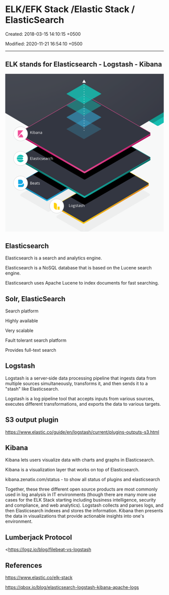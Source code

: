 # ELK/EFK Stack /Elastic Stack / ElasticSearch

Created: 2018-03-15 14:10:15 +0500

Modified: 2020-11-21 16:54:10 +0500

---

## ELK stands for Elasticsearch - Logstash - Kibana

![estic ](../../media/Technologies-Elasticsearch-ELK-EFK-Stack--Elastic-Stack---ElasticSearch-image1.png)

## Elasticsearch

Elasticsearch is a search and analytics engine.

Elasticsearch is a NoSQL database that is based on the Lucene search engine.

Elasticsearch uses Apache Lucene to index documents for fast searching.

## Solr, ElasticSearch

Search platform

Highly available

Very scalable

Fault tolerant search platform

Provides full-text search

## Logstash

Logstash is a server‑side data processing pipeline that ingests data from multiple sources simultaneously, transforms it, and then sends it to a "stash" like Elasticsearch.

Logstash is a log pipeline tool that accepts inputs from various sources, executes different transformations, and exports the data to various targets.

## S3 output plugin

<https://www.elastic.co/guide/en/logstash/current/plugins-outputs-s3.html>

## Kibana

Kibana lets users visualize data with charts and graphs in Elasticsearch.

Kibana is a visualization layer that works on top of Elasticsearch.

kibana.zenatix.com/status - to show all status of plugins and elasticsearch

Together, these three different open source products are most commonly used in log analysis in IT environments (though there are many more use cases for the ELK Stack starting including business intelligence, security and compliance, and web analytics). Logstash collects and parses logs, and then Elasticsearch indexes and stores the information. Kibana then presents the data in visualizations that provide actionable insights into one's environment.

## Lumberjack Protocol

<https://logz.io/blog/filebeat-vs-logstash

## References

<https://www.elastic.co/elk-stack>

<https://qbox.io/blog/elasticsearch-logstash-kibana-apache-logs>
